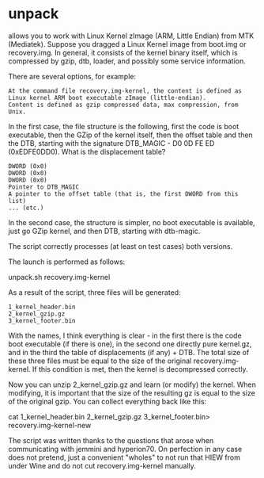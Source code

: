 # unpack
allows you to work with Linux Kernel zImage (ARM, Little Endian) from MTK (Mediatek). Suppose you dragged a Linux Kernel image from boot.img or recovery.img. In general, it consists of the kernel binary itself, which is compressed by gzip, dtb, loader, and possibly some service information.

There are several options, for example:

    At the command file recovery.img-kernel, the content is defined as Linux kernel ARM boot executable zImage (little-endian).
    Content is defined as gzip compressed data, max compression, from Unix.

In the first case, the file structure is the following, first the code is boot executable, then the GZip of the kernel itself, then the offset table and then the DTB, starting with the signature DTB_MAGIC - D0 0D FE ED (0xEDFE0DD0). What is the displacement table?

    DWORD (0x0)
    DWORD (0x0)
    DWORD (0x0)
    Pointer to DTB_MAGIC
    A pointer to the offset table (that is, the first DWORD from this list)
    ... (etc.)

In the second case, the structure is simpler, no boot executable is available, just go GZip kernel, and then DTB, starting with dtb-magic.

The script correctly processes (at least on test cases) both versions.

The launch is performed as follows:

unpack.sh recovery.img-kernel

As a result of the script, three files will be generated:

    1_kernel_header.bin
    2_kernel_gzip.gz
    3_kernel_footer.bin

With the names, I think everything is clear - in the first there is the code boot executable (if there is one), in the second one directly pure kernel.gz, and in the third the table of displacements (if any) + DTB. The total size of these three files must be equal to the size of the original recovery.img-kernel. If this condition is met, then the kernel is decompressed correctly.

Now you can unzip 2_kernel_gzip.gz and learn (or modify) the kernel. When modifying, it is important that the size of the resulting gz is equal to the size of the original gzip. You can collect everything back like this:

cat 1_kernel_header.bin 2_kernel_gzip.gz 3_kernel_footer.bin> recovery.img-kernel-new

The script was written thanks to the questions that arose when communicating with jemmini and hyperion70. On perfection in any case does not pretend, just a convenient "wholes" to not run that HIEW from under Wine and do not cut recovery.img-kernel manually.

